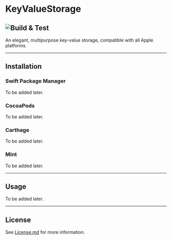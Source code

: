 # KeyValueStorage

![Build & Test](https://github.com/narek-sv/KeyValueStorage/actions/workflows/swift.yml/badge.svg)
---

An elegant, multipurpose key-value storage, compatible with all Apple platforms.

---
## Installation

### Swift Package Manager

To be added later.

### CocoaPods

To be added later.

### Carthage

To be added later.

### Mint

To be added later.

---
## Usage

To be added later.


---
## License

See [License.md](https://github.com/narek-sv/KeyValueStorage/blob/main/LICENSE) for more information.
